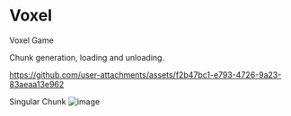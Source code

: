 # Voxel
Voxel Game




Chunk generation, loading and unloading.


https://github.com/user-attachments/assets/f2b47bc1-e793-4726-9a23-83aeaa13e962


Singular Chunk
![image](https://github.com/user-attachments/assets/b81deb0b-c334-4ffe-9ef1-c4d1fd56db6b)
